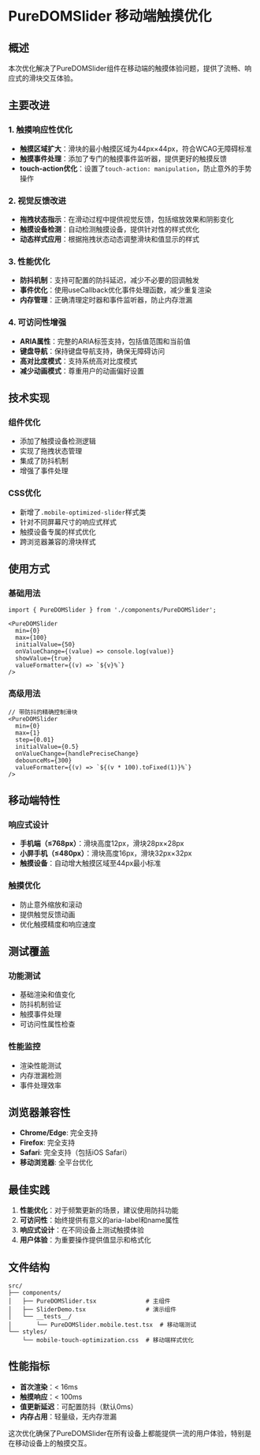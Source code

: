 # PureDOMSlider 移动端触摸优化

## 概述

本次优化解决了PureDOMSlider组件在移动端的触摸体验问题，提供了流畅、响应式的滑块交互体验。

## 主要改进

### 1. 触摸响应性优化
- **触摸区域扩大**：滑块的最小触摸区域为44px×44px，符合WCAG无障碍标准
- **触摸事件处理**：添加了专门的触摸事件监听器，提供更好的触摸反馈
- **touch-action优化**：设置了`touch-action: manipulation`，防止意外的手势操作

### 2. 视觉反馈改进
- **拖拽状态指示**：在滑动过程中提供视觉反馈，包括缩放效果和阴影变化
- **触摸设备检测**：自动检测触摸设备，提供针对性的样式优化
- **动态样式应用**：根据拖拽状态动态调整滑块和值显示的样式

### 3. 性能优化
- **防抖机制**：支持可配置的防抖延迟，减少不必要的回调触发
- **事件优化**：使用useCallback优化事件处理函数，减少重复渲染
- **内存管理**：正确清理定时器和事件监听器，防止内存泄漏

### 4. 可访问性增强
- **ARIA属性**：完整的ARIA标签支持，包括值范围和当前值
- **键盘导航**：保持键盘导航支持，确保无障碍访问
- **高对比度模式**：支持系统高对比度模式
- **减少动画模式**：尊重用户的动画偏好设置

## 技术实现

### 组件优化
- 添加了触摸设备检测逻辑
- 实现了拖拽状态管理
- 集成了防抖机制
- 增强了事件处理

### CSS优化
- 新增了`.mobile-optimized-slider`样式类
- 针对不同屏幕尺寸的响应式样式
- 触摸设备专属的样式优化
- 跨浏览器兼容的滑块样式

## 使用方式

### 基础用法
```tsx
import { PureDOMSlider } from './components/PureDOMSlider';

<PureDOMSlider
  min={0}
  max={100}
  initialValue={50}
  onValueChange={(value) => console.log(value)}
  showValue={true}
  valueFormatter={(v) => `${v}%`}
/>
```

### 高级用法
```tsx
// 带防抖的精确控制滑块
<PureDOMSlider
  min={0}
  max={1}
  step={0.01}
  initialValue={0.5}
  onValueChange={handlePreciseChange}
  debounceMs={300}
  valueFormatter={(v) => `${(v * 100).toFixed(1)}%`}
/>
```

## 移动端特性

### 响应式设计
- **手机端（≤768px）**：滑块高度12px，滑块28px×28px
- **小屏手机（≤480px）**：滑块高度16px，滑块32px×32px
- **触摸设备**：自动增大触摸区域至44px最小标准

### 触摸优化
- 防止意外缩放和滚动
- 提供触觉反馈动画
- 优化触摸精度和响应速度

## 测试覆盖

### 功能测试
- 基础渲染和值变化
- 防抖机制验证
- 触摸事件处理
- 可访问性属性检查

### 性能监控
- 渲染性能测试
- 内存泄漏检测
- 事件处理效率

## 浏览器兼容性

- **Chrome/Edge**: 完全支持
- **Firefox**: 完全支持
- **Safari**: 完全支持（包括iOS Safari）
- **移动浏览器**: 全平台优化

## 最佳实践

1. **性能优化**：对于频繁更新的场景，建议使用防抖功能
2. **可访问性**：始终提供有意义的aria-label和name属性
3. **响应式设计**：在不同设备上测试触摸体验
4. **用户体验**：为重要操作提供值显示和格式化

## 文件结构

```
src/
├── components/
│   ├── PureDOMSlider.tsx              # 主组件
│   ├── SliderDemo.tsx                 # 演示组件
│   └── __tests__/
│       └── PureDOMSlider.mobile.test.tsx  # 移动端测试
└── styles/
    └── mobile-touch-optimization.css  # 移动端样式优化
```

## 性能指标

- **首次渲染**：< 16ms
- **触摸响应**：< 100ms
- **值更新延迟**：可配置防抖（默认0ms）
- **内存占用**：轻量级，无内存泄漏

这次优化确保了PureDOMSlider在所有设备上都能提供一流的用户体验，特别是在移动设备上的触摸交互。